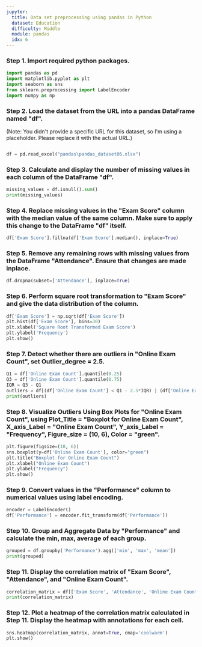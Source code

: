 ```yaml
---
jupyter:
  title: Data set preprocessing using pandas in Python
  dataset: Education
  difficulty: Middle
  module: pandas
  idx: 6
---
```


### Step 1. Import required python packages.
```python
import pandas as pd
import matplotlib.pyplot as plt
import seaborn as sns
from sklearn.preprocessing import LabelEncoder
import numpy as np
```

### Step 2. Load the dataset from the URL into a pandas DataFrame named "df".
(Note: You didn't provide a specific URL for this dataset, so I'm using a placeholder. Please replace it with the actual URL.)
```python

df = pd.read_excel("pandas\pandas_dataset06.xlsx")
```

### Step 3. Calculate and display the number of missing values in each column of the DataFrame "df".
```python
missing_values = df.isnull().sum()
print(missing_values)
```

### Step 4. Replace missing values in the "Exam Score" column with the median value of the same column. Make sure to apply this change to the DataFrame "df" itself.
```python
df['Exam Score'].fillna(df['Exam Score'].median(), inplace=True)
```

### Step 5. Remove any remaining rows with missing values from the DataFrame "Attendance". Ensure that changes are made inplace.
```python
df.dropna(subset=['Attendance'], inplace=True)
```

### Step 6. Perform square root transformation to "Exam Score" and give the data distribution of the column.
```python
df['Exam Score'] = np.sqrt(df['Exam Score'])
plt.hist(df['Exam Score'], bins=30)
plt.xlabel('Square Root Transformed Exam Score')
plt.ylabel('Frequency')
plt.show()
```

### Step 7. Detect whether there are outliers in "Online Exam Count", set Outlier_degree = 2.5.
```python
Q1 = df['Online Exam Count'].quantile(0.25)
Q3 = df['Online Exam Count'].quantile(0.75)
IQR = Q3 - Q1
outliers = df[(df['Online Exam Count'] < Q1 - 2.5*IQR) | (df['Online Exam Count'] > Q3 + 2.5*IQR)]
print(outliers)
```

### Step 8. Visualize Outliers Using Box Plots for "Online Exam Count", using Plot_Title = "Boxplot for Online Exam Count", X_axis_Label = "Online Exam Count", Y_axis_Label = "Frequency", Figure_size = (10, 6), Color = "green".
```python
plt.figure(figsize=(10, 6))
sns.boxplot(y=df['Online Exam Count'], color="green")
plt.title("Boxplot for Online Exam Count")
plt.xlabel("Online Exam Count")
plt.ylabel("Frequency")
plt.show()
```

### Step 9. Convert values in the "Performance" column to numerical values using label encoding.
```python
encoder = LabelEncoder()
df['Performance'] = encoder.fit_transform(df['Performance'])
```

### Step 10. Group and Aggregate Data by "Performance" and calculate the min, max, average of each group.
```python
grouped = df.groupby('Performance').agg(['min', 'max', 'mean'])
print(grouped)
```

### Step 11. Display the correlation matrix of "Exam Score", "Attendance", and "Online Exam Count".
```python
correlation_matrix = df[['Exam Score', 'Attendance', 'Online Exam Count']].corr()
print(correlation_matrix)
```

### Step 12. Plot a heatmap of the correlation matrix calculated in Step 11. Display the heatmap with annotations for each cell.
```python
sns.heatmap(correlation_matrix, annot=True, cmap='coolwarm')
plt.show()
```
